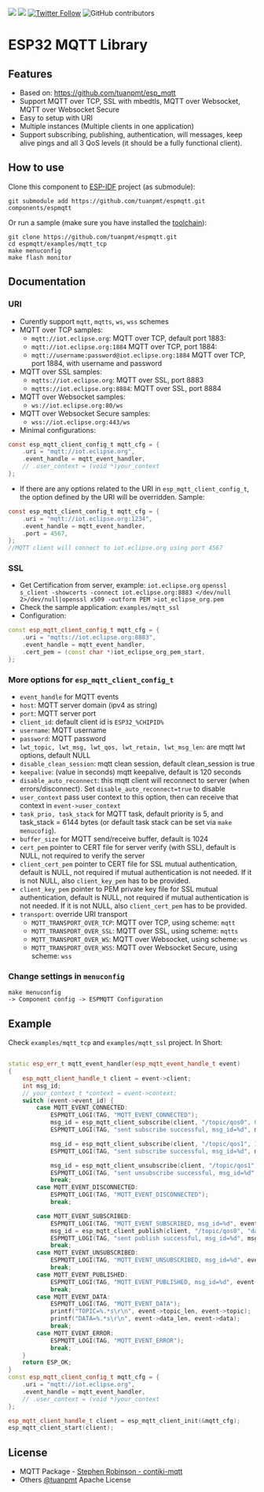 [![](https://travis-ci.org/tuanpmt/espmqtt.svg?branch=master)](https://travis-ci.org/tuanpmt/espmqtt)
[![](http://hits.dwyl.io/tuanpmt/espmqtt.svg)](http://hits.dwyl.io/tuanpmt/espmqtt)
[![Twitter Follow](https://img.shields.io/twitter/follow/tuanpmt.svg?style=social&label=Follow)](https://twitter.com/tuanpmt)
![GitHub contributors](https://img.shields.io/github/contributors/tuanpmt/espmqtt.svg)

# ESP32 MQTT Library

## Features

- Based on: https://github.com/tuanpmt/esp_mqtt
- Support MQTT over TCP, SSL with mbedtls, MQTT over Websocket, MQTT over Websocket Secure
- Easy to setup with URI
- Multiple instances (Multiple clients in one application)
- Support subscribing, publishing, authentication, will messages, keep alive pings and all 3 QoS levels (it should be a fully functional client).

## How to use

Clone this component to [ESP-IDF](https://github.com/espressif/esp-idf) project (as submodule):
```
git submodule add https://github.com/tuanpmt/espmqtt.git components/espmqtt
```

Or run a sample (make sure you have installed the [toolchain](http://esp-idf.readthedocs.io/en/latest/get-started/index.html#setup-toolchain)):

```
git clone https://github.com/tuanpmt/espmqtt.git
cd espmqtt/examples/mqtt_tcp
make menuconfig
make flash monitor
```

## Documentation
### URI

- Curently support `mqtt`, `mqtts`, `ws`, `wss` schemes
- MQTT over TCP samples:
    + `mqtt://iot.eclipse.org`: MQTT over TCP, default port 1883:
    + `mqtt://iot.eclipse.org:1884` MQTT over TCP, port 1884:
    + `mqtt://username:password@iot.eclipse.org:1884` MQTT over TCP, port 1884, with username and password
- MQTT over SSL samples:
    + `mqtts://iot.eclipse.org`: MQTT over SSL, port 8883
    + `mqtts://iot.eclipse.org:8884`: MQTT over SSL, port 8884
- MQTT over Websocket samples:
    + `ws://iot.eclipse.org:80/ws`
- MQTT over Websocket Secure samples:
    + `wss://iot.eclipse.org:443/ws`
- Minimal configurations:

```c
const esp_mqtt_client_config_t mqtt_cfg = {
    .uri = "mqtt://iot.eclipse.org",
    .event_handle = mqtt_event_handler,
    // .user_context = (void *)your_context
};
```

- If there are any options related to the URI in `esp_mqtt_client_config_t`, the option defined by the URI will be overridden. Sample:

```c
const esp_mqtt_client_config_t mqtt_cfg = {
    .uri = "mqtt://iot.eclipse.org:1234",
    .event_handle = mqtt_event_handler,
    .port = 4567,
};
//MQTT client will connect to iot.eclipse.org using port 4567
```

### SSL

- Get Certification from server, example: `iot.eclipse.org` `openssl s_client -showcerts -connect iot.eclipse.org:8883 </dev/null 2>/dev/null|openssl x509 -outform PEM >iot_eclipse_org.pem`
- Check the sample application: `examples/mqtt_ssl`
- Configuration:

```cpp
const esp_mqtt_client_config_t mqtt_cfg = {
    .uri = "mqtts://iot.eclipse.org:8883",
    .event_handle = mqtt_event_handler,
    .cert_pem = (const char *)iot_eclipse_org_pem_start,
};
```


### More options for `esp_mqtt_client_config_t`

-  `event_handle` for MQTT events
-  `host`: MQTT server domain (ipv4 as string)
-  `port`: MQTT server port
-  `client_id`: default client id is `ESP32_%CHIPID%`
-  `username`: MQTT username
-  `password`: MQTT password
-  `lwt_topic, lwt_msg, lwt_qos, lwt_retain, lwt_msg_len`: are mqtt lwt options, default NULL
-  `disable_clean_session`: mqtt clean session, default clean_session is true
-  `keepalive`: (value in seconds) mqtt keepalive, default is 120 seconds
-  `disable_auto_reconnect`: this mqtt client will reconnect to server (when errors/disconnect). Set `disable_auto_reconnect=true` to disable
-  `user_context` pass user context to this option, then can receive that context in `event->user_context`
-  `task_prio, task_stack` for MQTT task, default priority is 5, and task_stack = 6144 bytes (or default task stack can be set via `make menucofig`).
-  `buffer_size` for MQTT send/receive buffer, default is 1024
-  `cert_pem` pointer to CERT file for server verify (with SSL), default is NULL, not required to verify the server
-  `client_cert_pem` pointer to CERT file for SSL mutual authentication, default is NULL, not required if mutual authentication is not needed. If it is not NULL, also `client_key_pem` has to be provided.
-  `client_key_pem` pointer to PEM private key file for SSL mutual authentication, default is NULL, not required if mutual authentication is not needed. If it is not NULL, also `client_cert_pem` has to be provided.
-  `transport`: override URI transport
    +  `MQTT_TRANSPORT_OVER_TCP`: MQTT over TCP, using scheme: `mqtt`
    +  `MQTT_TRANSPORT_OVER_SSL`: MQTT over SSL, using scheme: `mqtts`
    +  `MQTT_TRANSPORT_OVER_WS`: MQTT over Websocket, using scheme: `ws`
    +  `MQTT_TRANSPORT_OVER_WSS`: MQTT over Websocket Secure, using scheme: `wss`

### Change settings in `menuconfig`

```
make menuconfig
-> Component config -> ESPMQTT Configuration
```

## Example

Check `examples/mqtt_tcp` and `examples/mqtt_ssl` project. In Short:

```cpp

static esp_err_t mqtt_event_handler(esp_mqtt_event_handle_t event)
{
    esp_mqtt_client_handle_t client = event->client;
    int msg_id;
    // your_context_t *context = event->context;
    switch (event->event_id) {
        case MQTT_EVENT_CONNECTED:
            ESPMQTT_LOGI(TAG, "MQTT_EVENT_CONNECTED");
            msg_id = esp_mqtt_client_subscribe(client, "/topic/qos0", 0);
            ESPMQTT_LOGI(TAG, "sent subscribe successful, msg_id=%d", msg_id);

            msg_id = esp_mqtt_client_subscribe(client, "/topic/qos1", 1);
            ESPMQTT_LOGI(TAG, "sent subscribe successful, msg_id=%d", msg_id);

            msg_id = esp_mqtt_client_unsubscribe(client, "/topic/qos1");
            ESPMQTT_LOGI(TAG, "sent unsubscribe successful, msg_id=%d", msg_id);
            break;
        case MQTT_EVENT_DISCONNECTED:
            ESPMQTT_LOGI(TAG, "MQTT_EVENT_DISCONNECTED");
            break;

        case MQTT_EVENT_SUBSCRIBED:
            ESPMQTT_LOGI(TAG, "MQTT_EVENT_SUBSCRIBED, msg_id=%d", event->msg_id);
            msg_id = esp_mqtt_client_publish(client, "/topic/qos0", "data", 0, 0, 0);
            ESPMQTT_LOGI(TAG, "sent publish successful, msg_id=%d", msg_id);
            break;
        case MQTT_EVENT_UNSUBSCRIBED:
            ESPMQTT_LOGI(TAG, "MQTT_EVENT_UNSUBSCRIBED, msg_id=%d", event->msg_id);
            break;
        case MQTT_EVENT_PUBLISHED:
            ESPMQTT_LOGI(TAG, "MQTT_EVENT_PUBLISHED, msg_id=%d", event->msg_id);
            break;
        case MQTT_EVENT_DATA:
            ESPMQTT_LOGI(TAG, "MQTT_EVENT_DATA");
            printf("TOPIC=%.*s\r\n", event->topic_len, event->topic);
            printf("DATA=%.*s\r\n", event->data_len, event->data);
            break;
        case MQTT_EVENT_ERROR:
            ESPMQTT_LOGI(TAG, "MQTT_EVENT_ERROR");
            break;
    }
    return ESP_OK;
}
const esp_mqtt_client_config_t mqtt_cfg = {
    .uri = "mqtt://iot.eclipse.org",
    .event_handle = mqtt_event_handler,
    // .user_context = (void *)your_context
};

esp_mqtt_client_handle_t client = esp_mqtt_client_init(&mqtt_cfg);
esp_mqtt_client_start(client);
```

## License
- MQTT Package - [Stephen Robinson - contiki-mqtt](https://github.com/esar/contiki-mqtt)
- Others [@tuanpmt](https://twitter.com/tuanpmt)
Apache License
